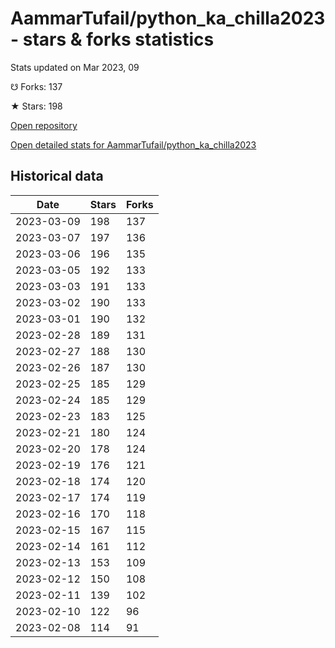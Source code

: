 # AammarTufail/python_ka_chilla2023 - stars & forks statistics

Stats updated on Mar 2023, 09

☋ Forks: 137

★ Stars: 198

[Open repository](https://github.com/AammarTufail/python_ka_chilla2023)

[Open detailed stats for AammarTufail/python_ka_chilla2023](https://reviewgithub.com/rep/AammarTufail/python_ka_chilla2023)

## Historical data
| Date | Stars | Forks |
|------|-------|-------|
| 2023-03-09 | 198 | 137 | 
| 2023-03-07 | 197 | 136 | 
| 2023-03-06 | 196 | 135 | 
| 2023-03-05 | 192 | 133 | 
| 2023-03-03 | 191 | 133 | 
| 2023-03-02 | 190 | 133 | 
| 2023-03-01 | 190 | 132 | 
| 2023-02-28 | 189 | 131 | 
| 2023-02-27 | 188 | 130 | 
| 2023-02-26 | 187 | 130 | 
| 2023-02-25 | 185 | 129 | 
| 2023-02-24 | 185 | 129 | 
| 2023-02-23 | 183 | 125 | 
| 2023-02-21 | 180 | 124 | 
| 2023-02-20 | 178 | 124 | 
| 2023-02-19 | 176 | 121 | 
| 2023-02-18 | 174 | 120 | 
| 2023-02-17 | 174 | 119 | 
| 2023-02-16 | 170 | 118 | 
| 2023-02-15 | 167 | 115 | 
| 2023-02-14 | 161 | 112 | 
| 2023-02-13 | 153 | 109 | 
| 2023-02-12 | 150 | 108 | 
| 2023-02-11 | 139 | 102 | 
| 2023-02-10 | 122 | 96 | 
| 2023-02-08 | 114 | 91 | 

